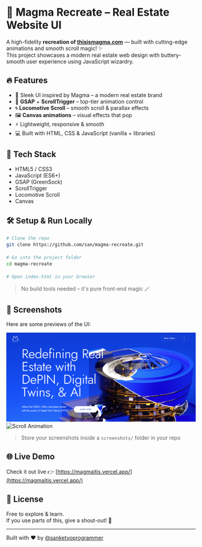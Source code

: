 # 🔵 Magma Recreate – Real Estate Website UI

A high-fidelity **recreation of [thisismagma.com](https://thisismagma.com)** — built with cutting-edge animations and smooth scroll magic! ✨  
This project showcases a modern real estate web design with buttery-smooth user experience using JavaScript wizardry.

## 🔥 Features

- 🎨 Sleek UI inspired by Magma – a modern real estate brand
- 🧠 **GSAP** + **ScrollTrigger** – top-tier animation control
- 🌀 **Locomotive Scroll** – smooth scroll & parallax effects
- 🖼️ **Canvas animations** – visual effects that pop
- ⚡ Lightweight, responsive & smooth
- 💻 Built with HTML, CSS & JavaScript (vanilla + libraries)

## 🚀 Tech Stack

- HTML5 / CSS3
- JavaScript (ES6+)
- GSAP (GreenSock)
- ScrollTrigger
- Locomotive Scroll
- Canvas

## 🛠️ Setup & Run Locally

```bash
# Clone the repo
git clone https://github.com/san/magma-recreate.git

# Go into the project folder
cd magma-recreate

# Open index.html in your browser
```

> No build tools needed – it's pure front-end magic 🪄

## 📸 Screenshots

Here are some previews of the UI:

![Homepage Screenshot](screenshot.png)  
![Scroll Animation](scroll.gif)

> Store your screenshots inside a `screenshots/` folder in your repo

## 🌐 Live Demo

Check it out live 👉 [https://magmaitis.vercel.app/](https://magmaitis.vercel.app/)

## 📄 License

Free to explore & learn.  
If you use parts of this, give a shout-out! 🙌

---

Built with ❤️ by [@sanketyoprogrammer](https://github.com/sanketyoprogrammer)

